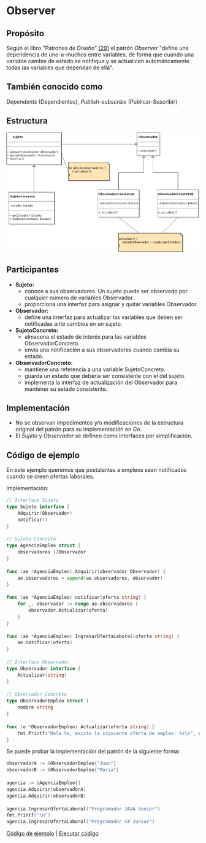 # Observer

## Propósito

Según el libro "Patrones de Diseño" [\[29\]](../../../recursos.md) el patrón _Observer_ "define una dependencia de uno-a-muchos entre variables, de forma que cuando una variable cambie de estado se notifique y se actualicen automáticamente todas las variables que dependan de ellá".

## También conocido como

_Dependents_ \(Dependientes\), _Publish-subscribe_ \(Publicar-Suscribir\)

## Estructura

![](../../../.gitbook/assets/observer.png)

## Participantes

* **Sujeto:**
  * conoce a sus observadores. Un sujeto puede ser observado por cualquier número de variables Observador.
  * proporciona una interfaz para asignar y quitar variables Observador.
* **Observador:**
  * define una interfaz para actualizar las variables que deben ser notificadas ante cambios en un sujeto.
* **SujetoConcreto:**
  * almacena el estado de interés para las variables ObservadorConcreto.
  * envía una notificación a sus observadores cuando cambia su estado.
* **ObservadorConcreto:**
  * mantiene una referencia a una variable SujetoConcreto.
  * guarda un estado que debería ser consistente con el del sujeto.
  * implementa la interfaz de actualización del Observador para mantener su estado consistente.

## Implementación

* No se observan impedimentos y/o modificaciones de la estructura original del patrón para su implementación en _Go_.
* El _Sujeto_ y _Observador_ se definen como interfaces por simplificación.

## Código de ejemplo

En este ejemplo queremos que postulantes a empleos sean notificados cuando se creen ofertas laborales.

Implementación:

```go
// Interface Sujeto
type Sujeto interface {
    Adquirir(Observador)
    notificar()
}

// Sujeto Concreto
type AgenciaEmpleo struct {
    observadores []Observador
}

func (ae *AgenciaEmpleo) Adquirir(observador Observador) {
    ae.observadores = append(ae.observadores, observador)
}

func (ae *AgenciaEmpleo) notificar(oferta string) {
    for _, observador := range ae.observadores {
        observador.Actualizar(oferta)
    }
}

func (ae *AgenciaEmpleo) IngresarOfertaLaboral(oferta string) {
    ae.notificar(oferta)
}

// Interface Observador
type Observador interface {
    Actualizar(string)
}

// Observador Concreto
type ObservadorEmpleo struct {
    nombre string
}

func (o *ObservadorEmpleo) Actualizar(oferta string) {
    fmt.Printf("Hola %s, existe la siguiente oferta de empleo: %s\n", o.nombre, oferta)
}
```

Se puede probar la implementación del patrón de la siguiente forma:

```go
observadorA := &ObservadorEmpleo{"Juan"}
observadorB := &ObservadorEmpleo{"Maria"}

agencia := &AgenciaEmpleo{}
agencia.Adquirir(observadorA)
agencia.Adquirir(observadorB)

agencia.IngresarOfertaLaboral("Programador JAVA Senior")
fmt.Printf("\n")
agencia.IngresarOfertaLaboral("Programador C# Junior")
```

[Código de ejemplo](https://github.com/danielspk/designpatternsingo/tree/master/patrones/comportamiento/observer) \| [Ejecutar código](https://play.golang.org/p/7CAEfYjM1lr)

